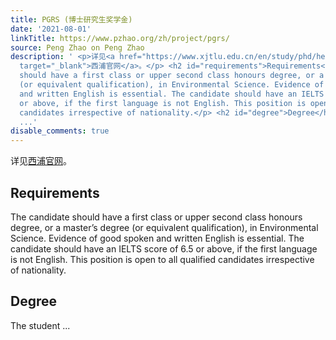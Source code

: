 ```yaml
---
title: PGRS (博士研究生奖学金)
date: '2021-08-01'
linkTitle: https://www.pzhao.org/zh/project/pgrs/
source: Peng Zhao on Peng Zhao
description: ' <p>详见<a href="https://www.xjtlu.edu.cn/en/study/phd/health-and-environmental-sciences"
  target="_blank">西浦官网</a>。</p> <h2 id="requirements">Requirements</h2> <p>The candidate
  should have a first class or upper second class honours degree, or a master’s degree
  (or equivalent qualification), in Environmental Science. Evidence of good spoken
  and written English is essential. The candidate should have an IELTS score of 6.5
  or above, if the first language is not English. This position is open to all qualified
  candidates irrespective of nationality.</p> <h2 id="degree">Degree</h2> <p>The student
  ...'
disable_comments: true
---
```

 <p>详见<a href="https://www.xjtlu.edu.cn/en/study/phd/health-and-environmental-sciences" target="_blank">西浦官网</a>。</p> <h2 id="requirements">Requirements</h2> <p>The candidate should have a first class or upper second class honours degree, or a master’s degree (or equivalent qualification), in Environmental Science. Evidence of good spoken and written English is essential. The candidate should have an IELTS score of 6.5 or above, if the first language is not English. This position is open to all qualified candidates irrespective of nationality.</p> <h2 id="degree">Degree</h2> <p>The student ...